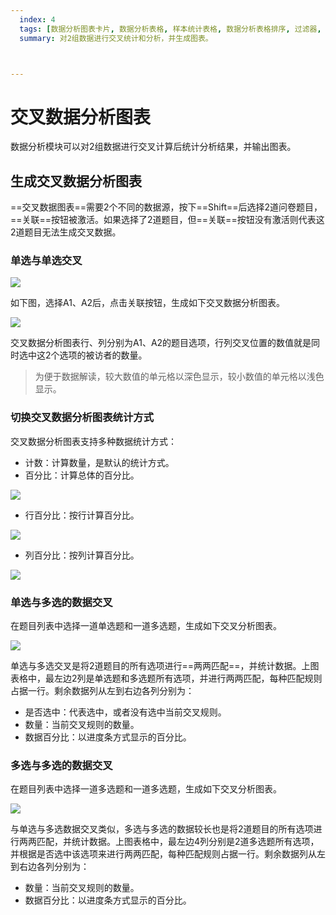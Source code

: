 ```yaml
---
  index: 4
  tags: [数据分析图表卡片, 数据分析表格, 样本统计表格, 数据分析表格排序, 过滤器, 数据筛选, 添加注释, 导出数据分析图表, 生成数据分析图表, 数据分析图表]
  summary: 对2组数据进行交叉统计和分析，并生成图表。



---
```


# 交叉数据分析图表

数据分析模块可以对2组数据进行交叉计算后统计分析结果，并输出图表。

## 生成交叉数据分析图表

==交叉数据图表==需要2个不同的数据源，按下==Shift==后选择2道问卷题目，==关联==按钮被激活。如果选择了2道题目，但==关联==按钮没有激活则代表这2道题目无法生成交叉数据。

### 单选与单选交叉

<img src='./assets/03dataAnalysisChartCross/dataBuildCrossTable.png'>

如下图，选择A1、A2后，点击关联按钮，生成如下交叉数据分析图表。

<img src='./assets/03dataAnalysisChartCross/dataChartCrossCount.png'>

交叉数据分析图表行、列分别为A1、A2的题目选项，行列交叉位置的数值就是同时选中这2个选项的被访者的数量。

> 为便于数据解读，较大数值的单元格以深色显示，较小数值的单元格以浅色显示。

### 切换交叉数据分析图表统计方式

交叉数据分析图表支持多种数据统计方式：

+ 计数：计算数量，是默认的统计方式。
+ 百分比：计算总体的百分比。
  

<img src='./assets/03dataAnalysisChartCross/dataChartCrossPercent.png'>

+ 行百分比：按行计算百分比。
  

<img src='./assets/03dataAnalysisChartCross/dataChartCrossPercent_Row.png'>

+ 列百分比：按列计算百分比。
  

<img src='./assets/03dataAnalysisChartCross/dataChartCrossPercent_Col.png'>

### 单选与多选的数据交叉

在题目列表中选择一道单选题和一道多选题，生成如下交叉分析图表。

<img src='./assets/03dataAnalysisChartCross/dataChartCrossCount_1.png'>

单选与多选交叉是将2道题目的所有选项进行==两两匹配==，并统计数据。上图表格中，最左边2列是单选题和多选题所有选项，并进行两两匹配，每种匹配规则占据一行。剩余数据列从左到右边各列分别为：

+ 是否选中：代表选中，或者没有选中当前交叉规则。
+ 数量：当前交叉规则的数量。
+ 数据百分比：以进度条方式显示的百分比。

### 多选与多选的数据交叉

在题目列表中选择一道多选题和一道多选题，生成如下交叉分析图表。

<img src='./assets/03dataAnalysisChartCross/dataChartCrossMultichoiceVSMultichoice.png'>

与单选与多选数据交叉类似，多选与多选的数据较长也是将2道题目的所有选项进行两两匹配，并统计数据。上图表格中，最左边4列分别是2道多选题所有选项，并根据是否选中该选项来进行两两匹配，每种匹配规则占据一行。剩余数据列从左到右边各列分别为：

+ 数量：当前交叉规则的数量。
+ 数据百分比：以进度条方式显示的百分比。
